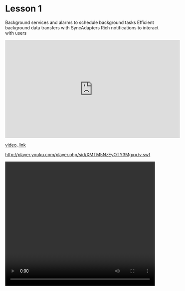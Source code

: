 # Lesson 1

Background services and alarms to schedule background tasks
Efficient background data transfers with SyncAdapters
Rich notifications to interact with users

<iframe width="560" height="315" src="https://www.youtube.com/embed/pNHDbyqRxlo" frameborder="0" allowfullscreen></iframe>


[video_link](http://player.youku.com/player.php/sid/XMTM5NzEyOTY3Mg==/v.swf)


<div width="240" height="200"><script async class="speakerdeck-embed" data-id="c96ebfd513cf41ddba7d1f09a6029aca" data-ratio="1.33333333333333" src="//speakerdeck.com/assets/embed.js"></script></div>


http://player.youku.com/player.php/sid/XMTM5NzEyOTY3Mg==/v.swf


<video width="480" height="400" controls autoplay>
  <object data="movie.mp4" width="320" height="240">
    <embed width="320" height="240" src="https://youtu.be/pNHDbyqRxlo">
  </object>
</video>
